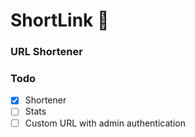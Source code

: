 # ShortLink 🔗
### URL Shortener

### Todo 
- [x] Shortener
- [ ] Stats
- [ ] Custom URL with admin authentication

